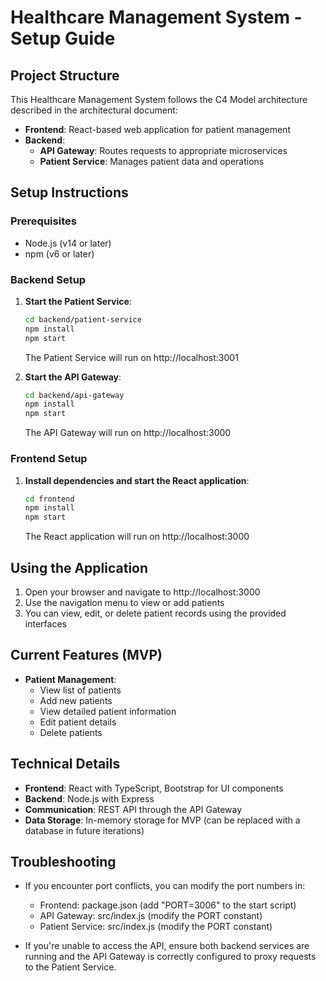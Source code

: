 # Healthcare Management System - Setup Guide

## Project Structure

This Healthcare Management System follows the C4 Model architecture described in the architectural document:

- **Frontend**: React-based web application for patient management
- **Backend**:
  - **API Gateway**: Routes requests to appropriate microservices
  - **Patient Service**: Manages patient data and operations

## Setup Instructions

### Prerequisites

- Node.js (v14 or later)
- npm (v6 or later)

### Backend Setup

1. **Start the Patient Service**:
   ```bash
   cd backend/patient-service
   npm install
   npm start
   ```
   The Patient Service will run on http://localhost:3001

2. **Start the API Gateway**:
   ```bash
   cd backend/api-gateway
   npm install
   npm start
   ```
   The API Gateway will run on http://localhost:3000

### Frontend Setup

1. **Install dependencies and start the React application**:
   ```bash
   cd frontend
   npm install
   npm start
   ```
   The React application will run on http://localhost:3000

## Using the Application

1. Open your browser and navigate to http://localhost:3000
2. Use the navigation menu to view or add patients
3. You can view, edit, or delete patient records using the provided interfaces

## Current Features (MVP)

- **Patient Management**:
  - View list of patients
  - Add new patients
  - View detailed patient information
  - Edit patient details
  - Delete patients

## Technical Details

- **Frontend**: React with TypeScript, Bootstrap for UI components
- **Backend**: Node.js with Express
- **Communication**: REST API through the API Gateway
- **Data Storage**: In-memory storage for MVP (can be replaced with a database in future iterations)

## Troubleshooting

- If you encounter port conflicts, you can modify the port numbers in:
  - Frontend: package.json (add "PORT=3006" to the start script)
  - API Gateway: src/index.js (modify the PORT constant)
  - Patient Service: src/index.js (modify the PORT constant)

- If you're unable to access the API, ensure both backend services are running and the API Gateway is correctly configured to proxy requests to the Patient Service.
